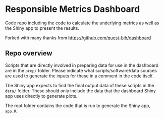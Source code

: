 # Responsible Metrics Dashboard

Code repo including the code to calculate the underlying metrics as well as the Shiny app to present the results.

Forked with many thanks from https://github.com/quest-bih/dashboard

## Repo overview

Scripts that are directly involved in preparing data for use in the dashboard are in the `prep/` folder. Please indicate what scripts/software/data sources are used to generate the inputs for these in a comment in the code itself.

The Shiny app expects to find the final output data of these scripts in the `data/` folder. These should only include the data that the dashboard Shiny app uses directly to generate plots.

The root folder contains the code that is run to generate the Shiny app, `app.R`.
